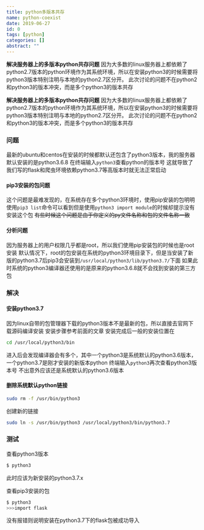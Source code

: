 ```yaml
---
title: python多版本共存
name: python-coexist
date: 2019-06-27
id: 0
tags: [python]
categories: []
abstract: ""
---
```



**解决服务器上的多版本python共存问题**
因为大多数的linux服务器上都依赖了python2.7版本的python环境作为其系统环境，所以在安装python3的时候需要将python3版本特别注明与本地的python2.7区分开。
此次讨论的问题不在python2和python3的版本冲突，而是多个python3的版本共存


<!--more-->


**解决服务器上的多版本python共存问题**
因为大多数的linux服务器上都依赖了python2.7版本的python环境作为其系统环境，所以在安装python3的时候需要将python3版本特别注明与本地的python2.7区分开。
此次讨论的问题不在python2和python3的版本冲突，而是多个python3的版本共存

<!--more-->

### 问题

最新的ubuntu和centos在安装的时候都默认还包含了python3版本，我的服务器默认安装的是python3.6.8
在终端输入`python3`查看python的版本号
这就导致了我们写的flask和爬虫环境依赖python3.7等高版本时就无法正常启动

#### pip3安装的包问题

这个问题是最难发现的，在系统存在多个python3环境时，使用pip安装的包明明使用`pip3 list`命令可以看到但是使用`python3 import module`的时候却提示没有安装这个包
~~有些时候这个问题是由于你定义的py文件名称和包的文件名称一致~~

#### 分析问题

因为服务器上的用户权限几乎都是root，所以我们使用pip安装包的时候也是root安装
默认情况下，root的包安装在系统的python3环境目录下，但是当安装了新版的python3.7后pip3会安装到`/usr/local/python3/lib/python3.7/`下面
如果此时系统的python3编译器还使用的是原来的python3.6.8就不会找到安装的第三方包

### 解决

#### 安装python3.7

因为linux自带的包管理器下载的python3版本不是最新的包，所以直接去官网下载源码编译安装
安装步骤参考前面的文章
安装完成后一般的安装位置在

```sh
cd /usr/local/python3/bin
```

进入后会发现编译器会有多个，其中一个python3是系统默认的python3.6版本，一个python3.7是刚才安装的新版本python
终端输入`python3`再次查看python3版本号
不出意外应该还是系统默认的python3.6版本

#### 删除系统默认python链接

```sh
sudo rm -f /usr/bin/python3
```

创建新的链接

```sh
sudo ln -s /usr/bin/python3 /usr/local/python3/bin/python3.7
```

### 测试

查看python3版本

```sh
$ python3
```

此时应该为新安装的python3.7.x

查看pip3安装的包

```sh
$ python3
>>>import flask
```

没有报错则说明安装在python3.7下的flask包被成功导入